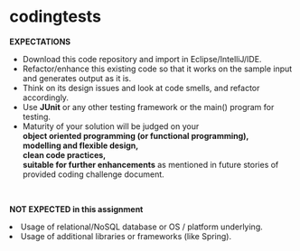 # codingtests

<b>EXPECTATIONS</b>
- Download this code repository and import in Eclipse/IntelliJ/IDE.
- Refactor/enhance this existing code so that it works on the sample input and generates output as it is.
- Think on its design issues and look at code smells, and refactor accordingly.
- Use <b>JUnit</b> or any other testing framework or the main() program for testing.
- Maturity of your solution will be judged on your <br>
<b>object oriented programming (or functional programming),</b> <br>
<b>modelling and flexible design, </b> <br>
<b>clean code practices, </b> <br>
<b>suitable for further enhancements</b> as mentioned in future stories of provided coding challenge document.  
<br>

<b>NOT EXPECTED in this assignment</b>
<li>Usage of relational/NoSQL database or OS / platform underlying. 
<li>Usage of additional libraries or frameworks (like Spring).
